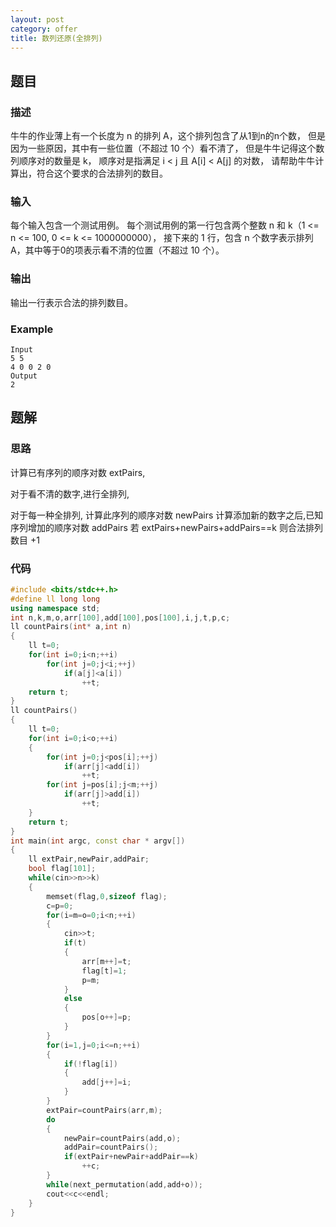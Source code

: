 ```yaml
---
layout: post
category: offer
title: 数列还原(全排列)
---
```


## 题目

### 描述
牛牛的作业薄上有一个长度为 n 的排列 A，这个排列包含了从1到n的n个数，
但是因为一些原因，其中有一些位置（不超过 10 个）看不清了，
但是牛牛记得这个数列顺序对的数量是 k，
顺序对是指满足 i < j 且 A[i] < A[j] 的对数，
请帮助牛牛计算出，符合这个要求的合法排列的数目。

### 输入
每个输入包含一个测试用例。
每个测试用例的第一行包含两个整数 n 和 k（1 <= n <= 100, 0 <= k <= 1000000000），
接下来的 1 行，包含 n 个数字表示排列 A，其中等于0的项表示看不清的位置（不超过 10 个）。

### 输出
输出一行表示合法的排列数目。

### Example
    Input
    5 5
    4 0 0 2 0
    Output
    2

## 题解

### 思路
计算已有序列的顺序对数 extPairs,

对于看不清的数字,进行全排列,

对于每一种全排列,
计算此序列的顺序对数 newPairs
计算添加新的数字之后,已知序列增加的顺序对数 addPairs
若 extPairs+newPairs+addPairs==k 则合法排列数目 +1

### 代码
```c++
#include <bits/stdc++.h>
#define ll long long
using namespace std;
int n,k,m,o,arr[100],add[100],pos[100],i,j,t,p,c;
ll countPairs(int* a,int n)
{
    ll t=0;
    for(int i=0;i<n;++i)
        for(int j=0;j<i;++j)
            if(a[j]<a[i])
                ++t;
    return t;
}
ll countPairs()
{
    ll t=0;
    for(int i=0;i<o;++i)
    {
        for(int j=0;j<pos[i];++j)
            if(arr[j]<add[i])
                ++t;
        for(int j=pos[i];j<m;++j)
            if(arr[j]>add[i])
                ++t;
    }
    return t;
}
int main(int argc, const char * argv[])
{
    ll extPair,newPair,addPair;
    bool flag[101];
    while(cin>>n>>k)
    {
        memset(flag,0,sizeof flag);
        c=p=0;
        for(i=m=o=0;i<n;++i)
        {
            cin>>t;
            if(t)
            {
                arr[m++]=t;
                flag[t]=1;
                p=m;
            }
            else
            {
                pos[o++]=p;
            }
        }
        for(i=1,j=0;i<=n;++i)
        {
            if(!flag[i])
            {
                add[j++]=i;
            }
        }
        extPair=countPairs(arr,m);
        do
        {
            newPair=countPairs(add,o);
            addPair=countPairs();
            if(extPair+newPair+addPair==k)
                ++c;
        }
        while(next_permutation(add,add+o));
        cout<<c<<endl;
    }
}
```